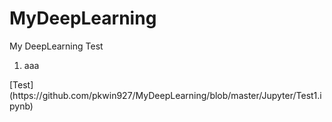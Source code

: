 # MyDeepLearning
My DeepLearning Test

1. aaa  
<p> [Test](https://github.com/pkwin927/MyDeepLearning/blob/master/Jupyter/Test1.ipynb)
